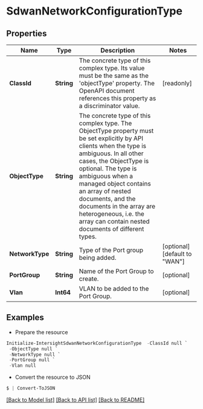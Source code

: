 # SdwanNetworkConfigurationType
## Properties

Name | Type | Description | Notes
------------ | ------------- | ------------- | -------------
**ClassId** | **String** | The concrete type of this complex type. Its value must be the same as the &#39;objectType&#39; property. The OpenAPI document references this property as a discriminator value. | [readonly] 
**ObjectType** | **String** | The concrete type of this complex type. The ObjectType property must be set explicitly by API clients when the type is ambiguous. In all other cases, the  ObjectType is optional.  The type is ambiguous when a managed object contains an array of nested documents, and the documents in the array are heterogeneous, i.e. the array can contain nested documents of different types. | 
**NetworkType** | **String** | Type of the Port group being added. | [optional] [default to "WAN"]
**PortGroup** | **String** | Name of the Port Group to create. | [optional] 
**Vlan** | **Int64** | VLAN to be added to the Port Group. | [optional] 

## Examples

- Prepare the resource
```powershell
Initialize-IntersightSdwanNetworkConfigurationType  -ClassId null `
 -ObjectType null `
 -NetworkType null `
 -PortGroup null `
 -Vlan null
```

- Convert the resource to JSON
```powershell
$ | Convert-ToJSON
```

[[Back to Model list]](../README.md#documentation-for-models) [[Back to API list]](../README.md#documentation-for-api-endpoints) [[Back to README]](../README.md)

